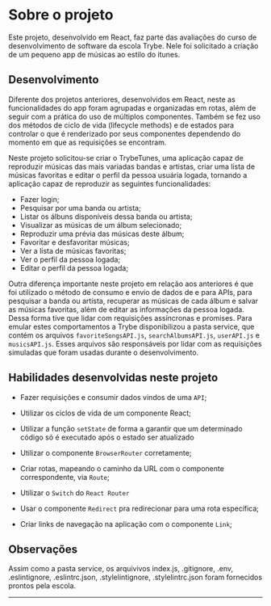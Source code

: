 # Sobre o projeto

Este projeto, desenvolvido em React, faz parte das avaliações do curso de desenvolvimento de software da escola Trybe. Nele foi solicitado a criação de um pequeno app de músicas ao estilo do itunes.

## Desenvolvimento

Diferente dos projetos anteriores, desenvolvidos em React, neste as funcionalidades do app foram agrupadas e organizadas em rotas, além de seguir com a prática do uso de múltiplos componentes. Também se fez uso dos métodos de ciclo de vida (lifecycle methods) e de estados para controlar o que é renderizado por seus componentes dependendo do momento em que as requisições se encontram.

Neste projeto solicitou-se criar o TrybeTunes, uma aplicação capaz de reproduzir músicas das mais variadas bandas e artistas, criar uma lista de músicas favoritas e editar o perfil da pessoa usuária logada, tornando a aplicação capaz de reproduzir as seguintes funcionalidades:

  - Fazer login;
  - Pesquisar por uma banda ou artista;
  - Listar os álbuns disponíveis dessa banda ou artista;
  - Visualizar as músicas de um álbum selecionado;
  - Reproduzir uma prévia das músicas deste álbum;
  - Favoritar e desfavoritar músicas;
  - Ver a lista de músicas favoritas;
  - Ver o perfil da pessoa logada;
  - Editar o perfil da pessoa logada;

  Outra diferença importante neste projeto em relação aos anteriores é que foi utilizado o método de consumo e envio de dados de e para APIs, para pesquisar a banda ou artista, recuperar as músicas de cada álbum e salvar as músicas favoritas, além de editar as informações da pessoa logada. Dessa forma tive que lidar com requisições assíncronas e promises. Para emular estes comportamentos a Trybe disponibilizou a pasta service, que contém os arquivos `favoriteSongsAPI.js`, `searchAlbumsAPI.js`, `userAPI.js` e `musicsAPI.js`. Esses arquivos são responsáveis por lidar com as requisições simuladas que foram usadas durante o desenvolvimento.

## Habilidades desenvolvidas neste projeto

  * Fazer requisições e consumir dados vindos de uma `API`;

  * Utilizar os ciclos de vida de um componente React;

  * Utilizar a função `setState` de forma a garantir que um determinado código só é executado após o estado ser atualizado
  
  * Utilizar o componente `BrowserRouter` corretamente;

  * Criar rotas, mapeando o caminho da URL com o componente correspondente, via `Route`;

  * Utilizar o `Switch` do `React Router`

  * Usar o componente `Redirect` pra redirecionar para uma rota específica;

  * Criar links de navegação na aplicação com o componente `Link`;

## Observações

Assim como a pasta service, os arquivivos index.js, .gitignore, .env, .eslintignore, .eslintrc.json, .stylelintignore, .stylelintrc.json foram fornecidos prontos pela escola.

---








